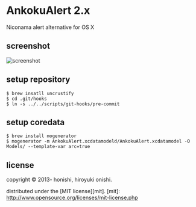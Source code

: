 AnkokuAlert 2.x
=========
Niconama alert alternative for OS X

screenshot
-
![screenshot](https://dl.dropboxusercontent.com/u/444711/github.com/honishi/AnkokuAlert/screenshot.png)

setup repository
-
````
$ brew insatll uncrustify
$ cd .git/hooks
$ ln -s ../../scripts/git-hooks/pre-commit
````
setup coredata
-
````
$ brew install mogenerator
$ mogenerator -m AnkokuAlert.xcdatamodeld/AnkokuAlert.xcdatamodel -O Models/ --template-var arc=true
````

license
-
copyright &copy; 2013- honishi, hiroyuki onishi.

distributed under the [MIT license][mit].
[mit]: http://www.opensource.org/licenses/mit-license.php
